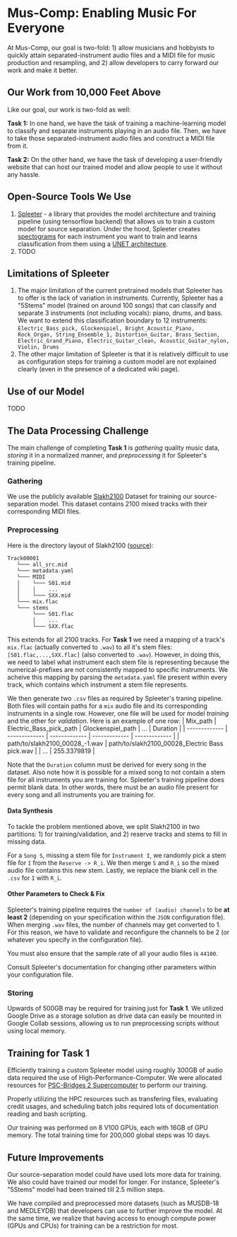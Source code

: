 # Mus-Comp: Enabling Music For Everyone
At Mus-Comp, our goal is two-fold: 1) allow musicians and hobbyists to quickly attain separated-instrument audio files and a MIDI file for music production and resampling, and 2) allow developers to carry forward our work and make it better.

## Our Work from 10,000 Feet Above
Like our goal, our work is two-fold as well:

**Task 1:** In one hand, we have the task of training a machine-learning model to classify and separate instruments playing in an audio file. Then, we have to take those separated-instrument audio files and construct a MIDI file from it.

**Task 2:** On the other hand, we have the task of developing a user-friendly website that can host our trained model and allow people to use it without any hassle.

## Open-Source Tools We Use
1) [Spleeter](https://github.com/deezer/spleeter) - a library that provides the model architecture and training pipeline (using tensorflow backend) that allows us to train a custom model for source separation. Under the hood, Spleeter creates [spectograms](https://pnsn.org/spectrograms/what-is-a-spectrogram#:~:text=A%20spectrogram%20is%20a%20visual,energy%20levels%20vary%20over%20time.) for each instrument you want to train and learns classification from them using a [UNET architecture](https://paperswithcode.com/method/u-net#:~:text=U%2DNet%20is%20an%20architecture,architecture%20of%20a%20convolutional%20network.).
2) TODO

## Limitations of Spleeter
1) The major limitation of the current pretrained models that Spleeter has to offer is the lack of variation in instruments. Currently, Spleeter has a "5Stems" model (trained on around 100 songs) that can classify and separate 3 instruments (not including vocals): piano, drums, and bass. We want to extend this classification boundary to 12 instruments: `Electric_Bass_pick, Glockenspiel, Bright_Acoustic_Piano, Rock_Organ, String_Ensemble_1, Distortion_Guitar, Brass_Section, Electric_Grand_Piano, Electric_Guitar_clean, Acoustic_Guitar_nylon, Violin, Drums`
2) The other major limitation of Spleeter is that it is relatively difficult to use as configuration steps for training a custom model are not explained clearly (even in the presence of a dedicated wiki page).

## Use of our Model
TODO

## The Data Processing Challenge
The main challenge of completing **Task 1** is *gathering* quality music data, *storing* it in a normalized manner, and *preprocessing* it for Spleeter's training pipeline.
### Gathering
We use the publicly available [Slakh2100](http://www.slakh.com/) Dataset for training our source-separation model. This dataset contains 2100 mixed tracks with their corresponding MIDI files.
### Preprocessing
Here is the directory layout of Slakh2100 ([source](https://github.com/ethman/slakh-utils#metadata)): 
```
Track00001
   └─── all_src.mid
   └─── metadata.yaml
   └─── MIDI
   │    └─── S01.mid
   │    │    ...
   │    └─── SXX.mid
   └─── mix.flac
   └─── stems
        └─── S01.flac
        │    ...
        └─── SXX.flac 
```
This extends for all 2100 tracks. For **Task 1** we need a mapping of a track's `mix.flac` (actually converted to `.wav`) to all it's stem files: `[S01.flac,...,SXX.flac]` (also converted to `.wav`). However, in doing this, we need to label what instrument each stem file is representing because the numerical-prefixes are not consistently mapped to specific instruments. We acheive this mapping by parsing the `metadata.yaml` file present within every track, which contains which instrument a stem file represents.

We then generate two `.csv` files as required by Spleeter's traning pipeline. Both files will contain paths for a `mix` audio file and its corresponding instruments in a single row. However, one file will be used for model *training* and the other for *validation*.
Here is an example of one row: 
| Mix_path  | Electric_Bass_pick_path | Glockenspiel_path | ... | Duration |
| ------------- | ------------- | ------------- | ------------- | ------------- |
| path/to/slakh2100_00028_-1.wav  | path/to/slakh2100_00028_Electric Bass pick.wav  |  | ... | 255.3379819 |

Note that the `Duration` column must be derived for every song in the dataset. Also note how it is possible for a mixed song to not contain a stem file for all instruments you are training for. Spleeter's training pipeline does permit blank data. In other words, there must be an audio file present for every song and all instruments you are training for.

#### Data Synthesis
To tackle the problem mentioned above, we split Slakh2100 in two partitions: 1) for training/validation, and 2) reserve tracks and stems to fill in missing data.

For a `Song S`, missing a stem file for `Instrument I`, we randomly pick a stem file for `I` from the `Reserve -> R_i`. We then merge `S` and `R_i` so the mixed audio file contains this new stem. Lastly, we replace the blank cell in the `.csv` for `I` with `R_i`.

#### Other Parameters to Check & Fix
Spleeter's training pipeline requires the `number of (audio) channels` to be **at least 2** (depending on your specification within the `JSON` configuration file). When merging `.wav` files, the number of channels may get converted to 1. For this reason, we have to validate and reconfigure the channels to be 2 (or whatever you specify in the configuration file). 

You must also ensure that the sample rate of all your audio files is `44100`. 

Consult Spleeter's documentation for changing other parameters within your configuration file.

### Storing
Upwards of 500GB may be required for training just for **Task 1**. We utilized Google Drive as a storage solution as drive data can easily be mounted in Google Collab sessions, allowing us to run preprocessing scripts without using local memory.

## Training for Task 1
Efficiently training a custom Spleeter model using roughly 300GB of audio data required the use of High-Performance-Computer. We were allocated resources for [PSC-Bridges 2 Supercomputer](https://www.psc.edu/resources/bridges-2/user-guide-2-2/) to perform our training.

Properly utilizing the HPC resources such as transfering files, evaluating credit usages, and scheduling batch jobs required lots of documentation reading and bash scripting.

Our training was performed on 8 V100 GPUs, each with 16GB of GPU memory. The total training time for 200,000 global steps was 10 days. 

## Future Improvements
Our source-separation model could have used lots more data for training. We also could have trained our model for longer. For instance, Spleeter's "5Stems" model had been trained till 2.5 million steps. 

We have compiled and preprocessed more datasets (such as MUSDB-18 and MEDLEYDB) that developers can use to further improve the model. At the same time, we realize that having access to enough compute power (GPUs and CPUs) for training can be a restriction for most.
